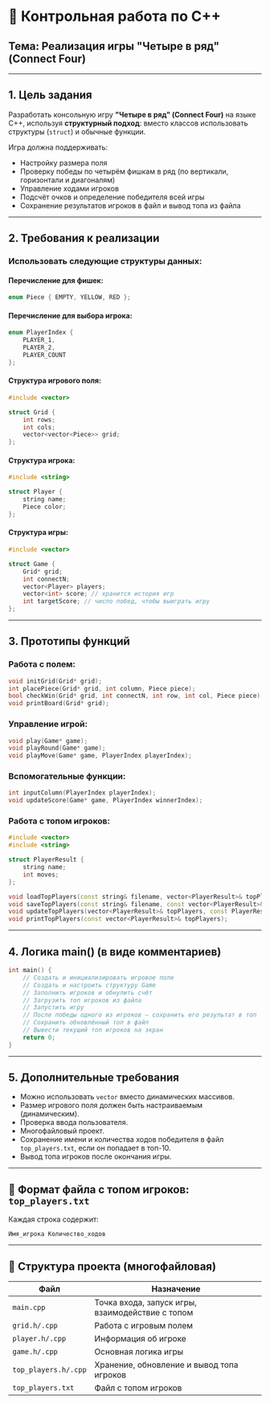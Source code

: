 
# 🎯 Контрольная работа по C++  
## Тема: Реализация игры "Четыре в ряд" (Connect Four)

---

## 1. Цель задания

Разработать консольную игру **"Четыре в ряд" (Connect Four)** на языке C++, используя **структурный подход**: вместо классов использовать структуры (`struct`) и обычные функции.

Игра должна поддерживать:

- Настройку размера поля
- Проверку победы по четырём фишкам в ряд (по вертикали, горизонтали и диагоналям)
- Управление ходами игроков
- Подсчёт очков и определение победителя всей игры
- Сохранение результатов игроков в файл и вывод топа из файла

---

## 2. Требования к реализации

### Использовать следующие структуры данных:

#### Перечисление для фишек:
```cpp
enum Piece { EMPTY, YELLOW, RED };
```

#### Перечисление для выбора игрока:
```cpp
enum PlayerIndex {
    PLAYER_1,
    PLAYER_2,
    PLAYER_COUNT
};
```

#### Структура игрового поля:
```cpp
#include <vector>

struct Grid {
    int rows;
    int cols;
    vector<vector<Piece>> grid;
};
```

#### Структура игрока:
```cpp
#include <string>

struct Player {
    string name;
    Piece color;
};
```

#### Структура игры:
```cpp
#include <vector>

struct Game {
    Grid* grid;
    int connectN;
    vector<Player> players;
    vector<int> score; // хранится история игр 
    int targetScore; // число побед, чтобы выиграть игру
};
```

---

## 3. Прототипы функций

### Работа с полем:
```cpp
void initGrid(Grid* grid);
int placePiece(Grid* grid, int column, Piece piece);
bool checkWin(Grid* grid, int connectN, int row, int col, Piece piece);
void printBoard(Grid* grid);
```

### Управление игрой:
```cpp
void play(Game* game);
void playRound(Game* game);
void playMove(Game* game, PlayerIndex playerIndex);
```

### Вспомогательные функции:
```cpp
int inputColumn(PlayerIndex playerIndex);
void updateScore(Game* game, PlayerIndex winnerIndex);
```

### Работа с топом игроков:
```cpp
#include <vector>
#include <string>

struct PlayerResult {
    string name;
    int moves;
};

void loadTopPlayers(const string& filename, vector<PlayerResult>& topPlayers);
void saveTopPlayers(const string& filename, const vector<PlayerResult>& topPlayers);
void updateTopPlayers(vector<PlayerResult>& topPlayers, const PlayerResult& newResult);
void printTopPlayers(const vector<PlayerResult>& topPlayers);
```

---

## 4. Логика main() (в виде комментариев)

```cpp
int main() {
    // Создать и инициализировать игровое поле
    // Создать и настроить структуру Game
    // Заполнить игроков и обнулить счёт
    // Загрузить топ игроков из файла
    // Запустить игру
    // После победы одного из игроков — сохранить его результат в топ
    // Сохранить обновлённый топ в файл
    // Вывести текущий топ игроков на экран
    return 0;
}
```

---

## 5. Дополнительные требования

- Можно использовать `vector` вместо динамических массивов.
- Размер игрового поля должен быть настраиваемым (динамическим).
- Проверка ввода пользователя.
- Многофайловый проект.
- Сохранение имени и количества ходов победителя в файл `top_players.txt`, если он попадает в топ-10.
- Вывод топа игроков после окончания игры.

---

## 📁 Формат файла с топом игроков: `top_players.txt`

Каждая строка содержит:
```
Имя_игрока Количество_ходов
```

---

## 🧱 Структура проекта (многофайловая)

| Файл              | Назначение |
|------------------|------------|
| `main.cpp`       | Точка входа, запуск игры, взаимодействие с топом |
| `grid.h/.cpp`    | Работа с игровым полем |
| `player.h/.cpp`  | Информация об игроке |
| `game.h/.cpp`    | Основная логика игры |
| `top_players.h/.cpp` | Хранение, обновление и вывод топа игроков |
| `top_players.txt` | Файл с топом игроков |

